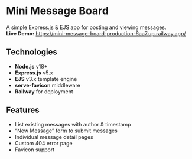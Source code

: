 # Mini Message Board

A simple Express.js & EJS app for posting and viewing messages.  
**Live Demo:** https://mini-message-board-production-6aa7.up.railway.app/

## Technologies
- **Node.js** v18+  
- **Express.js** v5.x  
- **EJS** v3.x template engine  
- **serve-favicon** middleware  
- **Railway** for deployment 

## Features
- List existing messages with author & timestamp  
- “New Message” form to submit messages  
- Individual message detail pages  
- Custom 404 error page  
- Favicon support  
